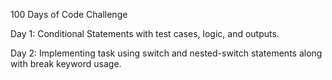 100 Days of Code Challenge

Day 1: Conditional Statements with test cases, logic, and outputs.

Day 2: Implementing task using switch and nested-switch statements along with break keyword usage.
